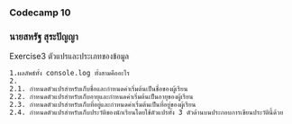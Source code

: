 ### Codecamp 10
### นายสหรัฐ  สุระปัญญา
Exercise3 ตัวแปรและประเภทของข้อมูล  

    1.ผลลัพธ์ทั้ง console.log ทั้งสามคืออะไร  
    2.  
    2.1. กำหนดตัวแปรสำหรับเก็บชื่อและกำหนดค่าเริ่มต้นเป็นชื่อของผู้เรียน  
    2.2. กำหนดตัวแปรสำหรับเก็บอายุและกำหนดค่าเริ่มต้นเป็นอายุของผู้เรียน  
    2.3. กำหนดตัวแปรสำหรับเก็บที่อยู่และกำหนดค่าเริ่มต้นเป็นที่อยู่ของผู้เรียน  
    2.4. กำหนดตัวแปรสำหรับเก็บประวัติของนักเรียนโดยใช้ตัวแปรทั้ง 3 ตัวด้านบนประกอบการเขียนประวัตินี้ด้วย